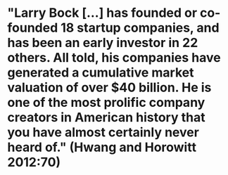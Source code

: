 # "Larry Bock […] has founded or co-founded 18 startup companies, and has been an early investor in 22 others. All told, his companies have generated a cumulative market valuation of over $40 billion. He is one of the most prolific company creators in American history that you have almost certainly never heard of." (Hwang and Horowitt 2012:70)